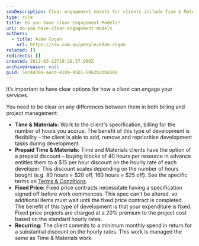 ```yaml
---
seoDescription: Clear engagement models for clients include Time & Materials, Prepaid Time & Materials, Fixed Price, and Recurring options, each with unique billing and project management approaches.
type: rule
title: Do you have clear Engagement Models?
uri: do-you-have-clear-engagement-models
authors:
  - title: Adam Cogan
    url: https://ssw.com.au/people/adam-cogan
related: []
redirects: []
created: 2012-03-22T19:28:37.000Z
archivedreason: null
guid: 5ec4430a-aacd-410a-95b1-5062b2bba588
---
```


It’s important to have clear options for how a client can engage your services.

You need to be clear on any differences between them in both billing and project management:

<!--endintro-->

- **Time & Materials:** Work to the client's specification, billing for the number of hours you accrue. The benefit of this type of development is flexibility – the client is able to add, remove and reprioritise development tasks during development.
- **Prepaid Time & Materials:** Time and Materials clients have the option of a prepaid discount – buying blocks of 40 hours per resource in advance entitles them to a $15 per hour discount on the hourly rate of each developer. This discount scales depending on the number of hours bought (e.g. 80 hours = $20 off, 160 hours = $25 off). See the specific terms on [Terms & Conditions](https://www.ssw.com.au/terms-and-conditions).
- **Fixed Price:** Fixed price contracts necessitate having a specification signed off before work commences. This spec can't be altered, so additional items must wait until the fixed price contract is completed. The benefit of this type of development is that your expenditure is fixed. Fixed price projects are charged at a 20% premium to the project cost based on the standard hourly rates.
- **Recurring:** The client commits to a minimum monthly spend in return for a substantial discount on the hourly rates. This work is managed the same as Time & Materials work.
